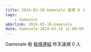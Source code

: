 ```yaml
---
title: 2024-03-10-Gamesale 違規 0 人
tags:
    - Gamesale
abbrlink: 2024-03-10-Gamesale
date: Gamesale-2024-03-10 12:00:00
---
```

Gamesale 板 [板規連結](https://www.ptt.cc/bbs/Gossiping/M.1637425085.A.07D.html)
昨天違規 0 人
